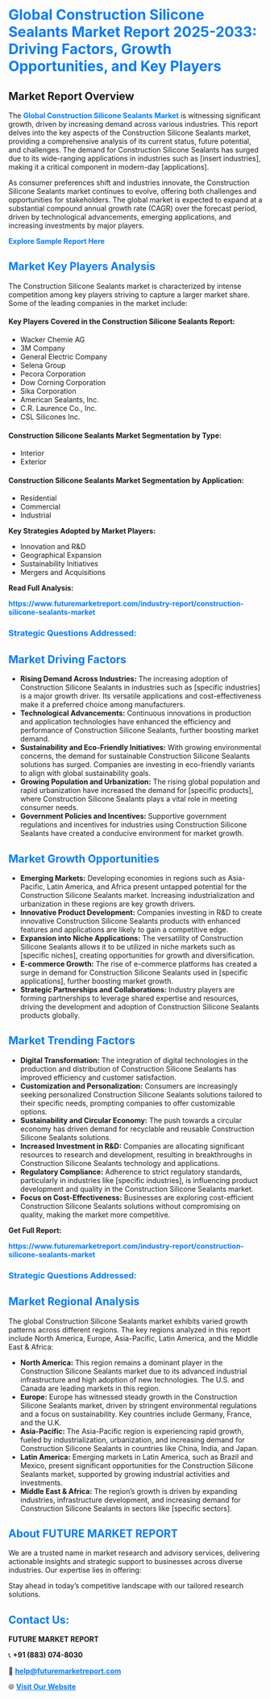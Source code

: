 <h1 style="color: #007BFF;">Global Construction Silicone Sealants Market Report 2025-2033: Driving Factors, Growth Opportunities, and Key Players</h1>

<section id="overview">
<h2>Market Report Overview</h2>
<p>The <a href="https://www.futuremarketreport.com/industry-report/construction-silicone-sealants-market" style="color: #007BFF; text-decoration: none;"><strong>Global Construction Silicone Sealants Market</strong></a> is witnessing significant growth, driven by increasing demand across various industries. This report delves into the key aspects of the Construction Silicone Sealants market, providing a comprehensive analysis of its current status, future potential, and challenges. The demand for Construction Silicone Sealants has surged due to its wide-ranging applications in industries such as [insert industries], making it a critical component in modern-day [applications].</p>
<p>As consumer preferences shift and industries innovate, the Construction Silicone Sealants market continues to evolve, offering both challenges and opportunities for stakeholders. The global market is expected to expand at a substantial compound annual growth rate (CAGR) over the forecast period, driven by technological advancements, emerging applications, and increasing investments by major players.</p>
</section>

<section id="overview">
<p><a href="https://www.futuremarketreport.com/request-sample/reportId=102749" style="color: #007BFF; text-decoration: none;"><strong>Explore Sample Report Here</strong></a></p>
</section>

<section id="key-players">
<h2 style="color: #007BFF;">Market Key Players Analysis</h2>
<p>The Construction Silicone Sealants market is characterized by intense competition among key players striving to capture a larger market share. Some of the leading companies in the market include:</p>
<h4>Key Players Covered in the Construction Silicone Sealants Report:</h4>
<ul><li>Wacker Chemie AG</li><li>3M Company</li><li>General Electric Company</li><li>Selena Group</li><li>Pecora Corporation</li><li>Dow Corning Corporation</li><li>Sika Corporation</li><li>American Sealants, Inc.</li><li>C.R. Laurence Co., Inc.</li><li>CSL Silicones Inc.</li></ul>
<h4>Construction Silicone Sealants Market Segmentation by Type:</h4>
<ul><li>Interior</li><li>Exterior</li></ul>

<h4>Construction Silicone Sealants Market Segmentation by Application:</h4>
<ul><li>Residential</li><li>Commercial</li><li>Industrial</li></ul>
<p><strong>Key Strategies Adopted by Market Players:</strong></p>
<ul>
<li>Innovation and R&D</li>
<li>Geographical Expansion</li>
<li>Sustainability Initiatives</li>
<li>Mergers and Acquisitions</li>
</ul>
</section>

<section>
<p><strong>Read Full Analysis: </strong></p><a href="https://www.futuremarketreport.com/industry-report/construction-silicone-sealants-market" style="color: #007BFF; text-decoration: none;"><strong>https://www.futuremarketreport.com/industry-report/construction-silicone-sealants-market</strong></a>
<h3 style="color: #007BFF;">Strategic Questions Addressed:</h3>
</section>

<section id="driving-factors">
<h2 style="color: #007BFF;">Market Driving Factors</h2>
<ul>
<li><strong>Rising Demand Across Industries:</strong> The increasing adoption of Construction Silicone Sealants in industries such as [specific industries] is a major growth driver. Its versatile applications and cost-effectiveness make it a preferred choice among manufacturers.</li>
<li><strong>Technological Advancements:</strong> Continuous innovations in production and application technologies have enhanced the efficiency and performance of Construction Silicone Sealants, further boosting market demand.</li>
<li><strong>Sustainability and Eco-Friendly Initiatives:</strong> With growing environmental concerns, the demand for sustainable Construction Silicone Sealants solutions has surged. Companies are investing in eco-friendly variants to align with global sustainability goals.</li>
<li><strong>Growing Population and Urbanization:</strong> The rising global population and rapid urbanization have increased the demand for [specific products], where Construction Silicone Sealants plays a vital role in meeting consumer needs.</li>
<li><strong>Government Policies and Incentives:</strong> Supportive government regulations and incentives for industries using Construction Silicone Sealants have created a conducive environment for market growth.</li>
</ul>
</section>

<section id="growth-opportunities">
<h2 style="color: #007BFF;">Market Growth Opportunities</h2>
<ul>
<li><strong>Emerging Markets:</strong> Developing economies in regions such as Asia-Pacific, Latin America, and Africa present untapped potential for the Construction Silicone Sealants market. Increasing industrialization and urbanization in these regions are key growth drivers.</li>
<li><strong>Innovative Product Development:</strong> Companies investing in R&D to create innovative Construction Silicone Sealants products with enhanced features and applications are likely to gain a competitive edge.</li>
<li><strong>Expansion into Niche Applications:</strong> The versatility of Construction Silicone Sealants allows it to be utilized in niche markets such as [specific niches], creating opportunities for growth and diversification.</li>
<li><strong>E-commerce Growth:</strong> The rise of e-commerce platforms has created a surge in demand for Construction Silicone Sealants used in [specific applications], further boosting market growth.</li>
<li><strong>Strategic Partnerships and Collaborations:</strong> Industry players are forming partnerships to leverage shared expertise and resources, driving the development and adoption of Construction Silicone Sealants products globally.</li>
</ul>
</section>

<section id="trending-factors">
<h2 style="color: #007BFF;">Market Trending Factors</h2>
<ul>
<li><strong>Digital Transformation:</strong> The integration of digital technologies in the production and distribution of Construction Silicone Sealants has improved efficiency and customer satisfaction.</li>
<li><strong>Customization and Personalization:</strong> Consumers are increasingly seeking personalized Construction Silicone Sealants solutions tailored to their specific needs, prompting companies to offer customizable options.</li>
<li><strong>Sustainability and Circular Economy:</strong> The push towards a circular economy has driven demand for recyclable and reusable Construction Silicone Sealants solutions.</li>
<li><strong>Increased Investment in R&D:</strong> Companies are allocating significant resources to research and development, resulting in breakthroughs in Construction Silicone Sealants technology and applications.</li>
<li><strong>Regulatory Compliance:</strong> Adherence to strict regulatory standards, particularly in industries like [specific industries], is influencing product development and quality in the Construction Silicone Sealants market.</li>
<li><strong>Focus on Cost-Effectiveness:</strong> Businesses are exploring cost-efficient Construction Silicone Sealants solutions without compromising on quality, making the market more competitive.</li>
</ul>
</section>

<section>
<p><strong>Get Full Report: </strong></p><a href="https://www.futuremarketreport.com/industry-report/construction-silicone-sealants-market" style="color: #007BFF; text-decoration: none;"><strong>https://www.futuremarketreport.com/industry-report/construction-silicone-sealants-market</strong></a>
<h3 style="color: #007BFF;">Strategic Questions Addressed:</h3>
</section>


<section id="regional-analysis">
<h2 style="color: #007BFF;">Market Regional Analysis</h2>
<p>The global Construction Silicone Sealants market exhibits varied growth patterns across different regions. The key regions analyzed in this report include North America, Europe, Asia-Pacific, Latin America, and the Middle East & Africa:</p>
<ul>
<li><strong>North America:</strong> This region remains a dominant player in the Construction Silicone Sealants market due to its advanced industrial infrastructure and high adoption of new technologies. The U.S. and Canada are leading markets in this region.</li>
<li><strong>Europe:</strong> Europe has witnessed steady growth in the Construction Silicone Sealants market, driven by stringent environmental regulations and a focus on sustainability. Key countries include Germany, France, and the U.K.</li>
<li><strong>Asia-Pacific:</strong> The Asia-Pacific region is experiencing rapid growth, fueled by industrialization, urbanization, and increasing demand for Construction Silicone Sealants in countries like China, India, and Japan.</li>
<li><strong>Latin America:</strong> Emerging markets in Latin America, such as Brazil and Mexico, present significant opportunities for the Construction Silicone Sealants market, supported by growing industrial activities and investments.</li>
<li><strong>Middle East & Africa:</strong> The region’s growth is driven by expanding industries, infrastructure development, and increasing demand for Construction Silicone Sealants in sectors like [specific sectors].</li>
</ul>
</section>

<footer>
<h2 style="color: #007BFF;">About FUTURE MARKET REPORT</h2>
<p>We are a trusted name in market research and advisory services, delivering actionable insights and strategic support to businesses across diverse industries. Our expertise lies in offering:</p>

<p>Stay ahead in today’s competitive landscape with our tailored research solutions.</p>

<h2 style="color: #007BFF;">Contact Us:</h2>
<p><strong>FUTURE MARKET REPORT</strong></p>
<p>📞 <strong>+91 (883) 074-8030</strong></p>
<p>📧 <strong><a href="mailto:help@futuremarketreport.com" style="color: #007BFF;">help@futuremarketreport.com</a></strong></p>
<p>🌐 <strong><a href="https://www.futuremarketreport.com/" style="color: #007BFF;">Visit Our Website</a></strong></p>
</footer>